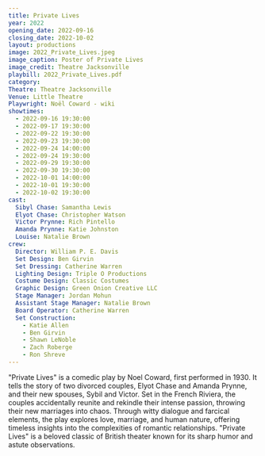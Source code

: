 ```yaml
---
title: Private Lives
year: 2022
opening_date: 2022-09-16
closing_date: 2022-10-02
layout: productions
image: 2022_Private_Lives.jpeg
image_caption: Poster of Private Lives
image_credit: Theatre Jacksonville
playbill: 2022_Private_Lives.pdf
category: 
Theatre: Theatre Jacksonville
Venue: Little Theatre
Playwright: Noël Coward - wiki
showtimes:
  - 2022-09-16 19:30:00
  - 2022-09-17 19:30:00
  - 2022-09-22 19:30:00
  - 2022-09-23 19:30:00
  - 2022-09-24 14:00:00
  - 2022-09-24 19:30:00
  - 2022-09-29 19:30:00
  - 2022-09-30 19:30:00
  - 2022-10-01 14:00:00
  - 2022-10-01 19:30:00
  - 2022-10-02 19:30:00
cast:
  Sibyl Chase: Samantha Lewis
  Elyot Chase: Christopher Watson
  Victor Prynne: Rich Pintello
  Amanda Prynne: Katie Johnston
  Louise: Natalie Brown
crew:
  Director: William P. E. Davis
  Set Design: Ben Girvin
  Set Dressing: Catherine Warren
  Lighting Design: Triple O Productions
  Costume Design: Classic Costumes
  Graphic Design: Green Onion Creative LLC
  Stage Manager: Jordan Mohun
  Assistant Stage Manager: Natalie Brown
  Board Operator: Catherine Warren
  Set Construction:
    - Katie Allen
    - Ben Girvin
    - Shawn LeNoble
    - Zach Roberge
    - Ron Shreve
---
```

"Private Lives" is a comedic play by Noel Coward, first performed in 1930. It tells the story of two divorced couples, Elyot Chase and Amanda Prynne, and their new spouses, Sybil and Victor. Set in the French Riviera, the couples accidentally reunite and rekindle their intense passion, throwing their new marriages into chaos. Through witty dialogue and farcical elements, the play explores love, marriage, and human nature, offering timeless insights into the complexities of romantic relationships. "Private Lives" is a beloved classic of British theater known for its sharp humor and astute observations.